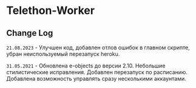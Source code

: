 # Telethon-Worker

## Change Log
`21.08.2023` - Улучшен код, добавлен отлов ошибок в главном скрипте, убран неиспользуемый перезапуск heroku.

`31.05.2021` - Обновлена e-objects до версии 2.10. Небольшие стилистические исправления. 
Добавлен перезапуск по расписанию. Добавлена возможность управлять сразу несколькими аккаунтами.